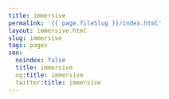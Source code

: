 ```yaml
---
title: immersive
permalink: '{{ page.fileSlug }}/index.html'
layout: immersive.html
slug: immersive
tags: pages
seo:
  noindex: false
  title: immersive
  og:title: immersive
  twitter:title: immersive
---
```



